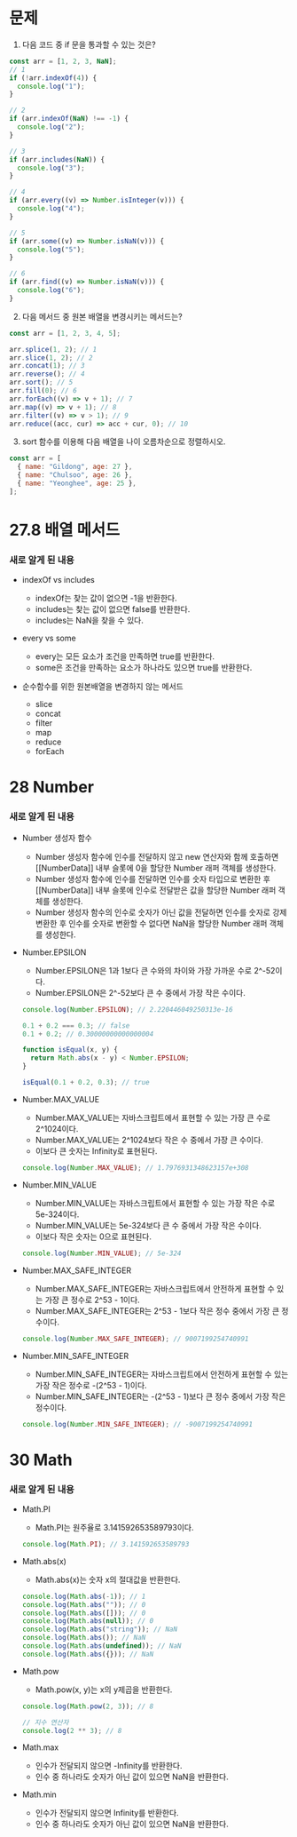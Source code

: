# 문제

1. 다음 코드 중 if 문을 통과할 수 있는 것은?

```jsx
const arr = [1, 2, 3, NaN];
// 1
if (!arr.indexOf(4)) {
  console.log("1");
}

// 2
if (arr.indexOf(NaN) !== -1) {
  console.log("2");
}

// 3
if (arr.includes(NaN)) {
  console.log("3");
}

// 4
if (arr.every((v) => Number.isInteger(v))) {
  console.log("4");
}

// 5
if (arr.some((v) => Number.isNaN(v))) {
  console.log("5");
}

// 6
if (arr.find((v) => Number.isNaN(v))) {
  console.log("6");
}
```

2. 다음 메서드 중 원본 배열을 변경시키는 메서드는?

```jsx
const arr = [1, 2, 3, 4, 5];

arr.splice(1, 2); // 1
arr.slice(1, 2); // 2
arr.concat(1); // 3
arr.reverse(); // 4
arr.sort(); // 5
arr.fill(0); // 6
arr.forEach((v) => v + 1); // 7
arr.map((v) => v + 1); // 8
arr.filter((v) => v > 1); // 9
arr.reduce((acc, cur) => acc + cur, 0); // 10
```

3. sort 함수를 이용해 다음 배열을 나이 오름차순으로 정렬하시오.

```jsx
const arr = [
  { name: "Gildong", age: 27 },
  { name: "Chulsoo", age: 26 },
  { name: "Yeonghee", age: 25 },
];
```

# 27.8 배열 메서드

### 새로 알게 된 내용

- indexOf vs includes
  - indexOf는 찾는 값이 없으면 -1을 반환한다.
  - includes는 찾는 값이 없으면 false를 반환한다.
  - includes는 NaN을 찾을 수 있다.
- every vs some

  - every는 모든 요소가 조건을 만족하면 true를 반환한다.
  - some은 조건을 만족하는 요소가 하나라도 있으면 true를 반환한다.

- 순수함수를 위한 원본배열을 변경하지 않는 메서드
  - slice
  - concat
  - filter
  - map
  - reduce
  - forEach

# 28 Number

### 새로 알게 된 내용

- Number 생성자 함수

  - Number 생성자 함수에 인수를 전달하지 않고 new 연산자와 함께 호출하면 [\[NumberData]] 내부 슬롯에 0을 할당한 Number 래퍼 객체를 생성한다.
  - Number 생성자 함수에 인수를 전달하면 인수를 숫자 타입으로 변환한 후 [\[NumberData]] 내부 슬롯에 인수로 전달받은 값을 할당한 Number 래퍼 객체를 생성한다.
  - Number 생성자 함수의 인수로 숫자가 아닌 값을 전달하면 인수를 숫자로 강제 변환한 후 인수를 숫자로 변환할 수 없다면 NaN을 할당한 Number 래퍼 객체를 생성한다.

- Number.EPSILON

  - Number.EPSILON은 1과 1보다 큰 수와의 차이와 가장 가까운 수로 2^-52이다.
  - Number.EPSILON은 2^-52보다 큰 수 중에서 가장 작은 수이다.

  ```js
  console.log(Number.EPSILON); // 2.220446049250313e-16

  0.1 + 0.2 === 0.3; // false
  0.1 + 0.2; // 0.30000000000000004

  function isEqual(x, y) {
    return Math.abs(x - y) < Number.EPSILON;
  }

  isEqual(0.1 + 0.2, 0.3); // true
  ```

- Number.MAX_VALUE
  - Number.MAX_VALUE는 자바스크립트에서 표현할 수 있는 가장 큰 수로 2^1024이다.
  - Number.MAX_VALUE는 2^1024보다 작은 수 중에서 가장 큰 수이다.
  - 이보다 큰 숫자는 Infinity로 표현된다.
  ```js
  console.log(Number.MAX_VALUE); // 1.7976931348623157e+308
  ```
- Number.MIN_VALUE
  - Number.MIN_VALUE는 자바스크립트에서 표현할 수 있는 가장 작은 수로 5e-324이다.
  - Number.MIN_VALUE는 5e-324보다 큰 수 중에서 가장 작은 수이다.
  - 이보다 작은 숫자는 0으로 표현된다.
  ```js
  console.log(Number.MIN_VALUE); // 5e-324
  ```
- Number.MAX_SAFE_INTEGER
  - Number.MAX_SAFE_INTEGER는 자바스크립트에서 안전하게 표현할 수 있는 가장 큰 정수로 2^53 - 1이다.
  - Number.MAX_SAFE_INTEGER는 2^53 - 1보다 작은 정수 중에서 가장 큰 정수이다.
  ```js
  console.log(Number.MAX_SAFE_INTEGER); // 9007199254740991
  ```
- Number.MIN_SAFE_INTEGER
  - Number.MIN_SAFE_INTEGER는 자바스크립트에서 안전하게 표현할 수 있는 가장 작은 정수로 -(2^53 - 1)이다.
  - Number.MIN_SAFE_INTEGER는 -(2^53 - 1)보다 큰 정수 중에서 가장 작은 정수이다.
  ```js
  console.log(Number.MIN_SAFE_INTEGER); // -9007199254740991
  ```

# 30 Math

### 새로 알게 된 내용

- Math.PI
  - Math.PI는 원주율로 3.141592653589793이다.
  ```js
  console.log(Math.PI); // 3.141592653589793
  ```
- Math.abs(x)
  - Math.abs(x)는 숫자 x의 절대값을 반환한다.
  ```js
  console.log(Math.abs(-1)); // 1
  console.log(Math.abs("")); // 0
  console.log(Math.abs([])); // 0
  console.log(Math.abs(null)); // 0
  console.log(Math.abs("string")); // NaN
  console.log(Math.abs()); // NaN
  console.log(Math.abs(undefined)); // NaN
  console.log(Math.abs({})); // NaN
  ```
- Math.pow

  - Math.pow(x, y)는 x의 y제곱을 반환한다.

  ```js
  console.log(Math.pow(2, 3)); // 8

  // 지수 연산자
  console.log(2 ** 3); // 8
  ```

- Math.max

  - 인수가 전달되지 않으면 -Infinity를 반환한다.
  - 인수 중 하나라도 숫자가 아닌 값이 있으면 NaN을 반환한다.

- Math.min
  - 인수가 전달되지 않으면 Infinity를 반환한다.
  - 인수 중 하나라도 숫자가 아닌 값이 있으면 NaN을 반환한다.
